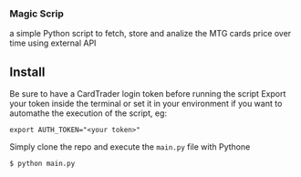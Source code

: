### Magic Scrip
a simple Python script to fetch, store and analize the MTG cards price
over time using external API

## Install
Be sure to have a CardTrader login token before running the script
Export your token inside the terminal or set it in your environment if you want
to automathe the execution of the script, eg:
```
export AUTH_TOKEN="<your token>"
```

Simply clone the repo and execute the `main.py` file with Pythone
```
$ python main.py
```
